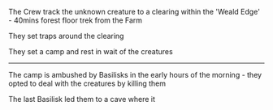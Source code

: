 
The Crew track the unknown creature to a clearing within the 'Weald Edge' - 40mins forest floor trek from the Farm

They set traps around the clearing

They set a camp and rest in wait of the creatures

---

The camp is ambushed by Basilisks in the early hours of the morning - they opted to deal with the creatures by killing them

The last Basilisk led them to a cave where it 


